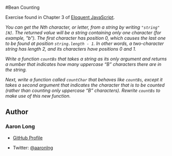 #Bean Counting

Exercise found in Chapter 3 of [Eloquent JavaScript](https://eloquentjavascript.net/).

*You can get the Nth character, or letter, from a string by writing `"string"[N]`. The returned value will be a string containing only one character (for example, "b"). The first character has position 0, which causes the last one to be found at position `string.length - 1`. In other words, a two-character string has length 2, and its characters have positions 0 and 1.*

*Write a function `countBs` that takes a string as its only argument and returns a number that indicates how many uppercase “B” characters there are in the string.*

*Next, write a function called `countChar` that behaves like `countBs`, except it takes a second argument that indicates the character that is to be counted (rather than counting only uppercase “B” characters). Rewrite `countBs` to make use of this new function.*

## Author

### Aaron Long

- [GitHub Profile](https://github.com/aaronlng/)

- Twitter: [@aaronlng](https://twitter.com/aaronlng)